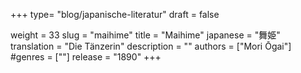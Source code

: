 +++
type= "blog/japanische-literatur"
draft = false

weight = 33
slug = "maihime"
title = "Maihime"
japanese = "舞姫"
translation = "Die Tänzerin"
description = ""
authors = ["Mori Ōgai"]
#genres = [""]
release = "1890"
+++

